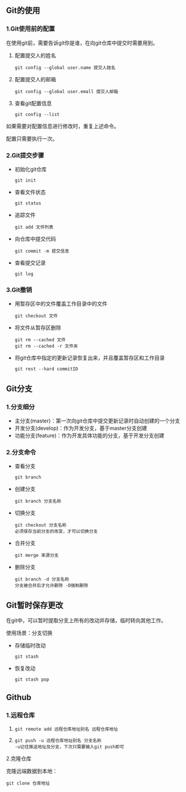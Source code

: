 ## Git的使用

### 1.Git使用前的配置

在使用git前，需要告诉git你是谁，在向git仓库中提交时需要用到。

1. 配置提交人的姓名

   ```
   git config --global user.name 提交人姓名
   ```

2. 配置提交人的邮箱

   ```
   git config --global user.emall 提交人邮箱
   ```

3. 查看git配置信息

   ```
   git config --list
   ```

如果需要对配置信息进行修改时，重复上述命令。

配置只需要执行一次。

### 2.Git提交步骤

- 初始化git仓库

  ```
  git init
  ```

- 查看文件状态

  ```
  git status
  ```

- 追踪文件

  ```
  git add 文件列表
  ```

- 向仓库中提交代码

  ```
  git commit -m 提交信息
  ```

- 查看提交记录

  ```
  git log
  ```

### 3.Git撤销

- 用暂存区中的文件覆盖工作目录中的文件

  ```
  git checkout 文件
  ```

- 将文件从暂存区删除

  ```
  git rm --cached 文件
  git rm --cached -r 文件夹
  ```

- 将git仓库中指定的更新记录恢复出来，并且覆盖暂存区和工作目录

  ```
  git rest --hard commitID
  ```

## Git分支

### 1.分支细分

- 主分支(master)：第一次向git仓库中提交更新记录时自动创建的一个分支
- 开发分支(develop)：作为开发分支，基于master分支创建
- 功能分支(feature)：作为开发具体功能的分支，基于开发分支创建

### 2.分支命令

- 查看分支

  ```
  git branch
  ```

- 创建分支

  ```
  git branch 分支名称
  ```

- 切换分支

  ```
  git checkout 分支名称
  必须保存当前分支的改变，才可以切换分支
  ```

- 合并分支

  ```
  git merge 来源分支
  ```

- 删除分支

  ```
  git branch -d 分支名称
  分支被合并后才允许删除 -D强制删除
  ```

## Git暂时保存更改

在git中，可以暂时提取分支上所有的改动并存储，临时转向其他工作。

使用场景：分支切换

- 存储临时改动

  ```
  git stash
  ```

- 恢复改动

  ```
  git stash pop
  ```

## Github

### 1.远程仓库

1. ```
   git remote add 远程仓库地址别名 远程仓库地址
   ```

2. ```
   git push -u 远程仓库地址别名 分支名称
   -u记住推送地址及分支，下次只需要输入git push即可
   ```

2.克隆仓库

克隆远端数据到本地：

```
git clone 仓库地址
```



